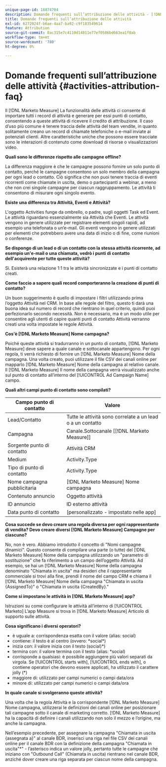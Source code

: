```yaml
---
unique-page-id: 18874704
description: Domande frequenti sull’attribuzione delle attività - [!DNL Marketo Measure] - Documentazione del prodotto
title: Domande frequenti sull’attribuzione delle attività
exl-id: 6272024f-b6ae-4aa7-ba92-c9f183549614
feature: Attribution
source-git-commit: 8ac315e7c4110d14811e77ef0586bd663ea1f8ab
workflow-type: tm+mt
source-wordcount: '780'
ht-degree: 0%

---
```


# Domande frequenti sull’attribuzione delle attività {#activities-attribution-faq}

Il [!DNL Marketo Measure] La funzionalità delle attività ci consente di importare tutti i record di attività e generare per essi punti di contatto, consentendo a queste attività di ricevere il credito di attribuzione. Il caso d’uso più comune è tenere traccia delle attività del team vendite, in quanto solitamente creano un record di chiamate telefoniche o e-mail inviate ai potenziali clienti. Altre caratteristiche uniche che possono essere tracciate sono le interazioni di contenuto come download di risorse o visualizzazioni video.

**Quali sono le differenze rispetto alle campagne offline?**

La differenza maggiore è che le campagne possono fornire un solo punto di contatto, perché le campagne consentono un solo membro della campagna per ogni lead o contatto. Ciò significa che non puoi tenere traccia di eventi ricorrenti come chiamate in uscita, demo o partecipanti a webinar, a meno che non crei singole campagne per ciascun raggruppamento. Le attività ti consentono di misurare ogni singolo evento.

**Esiste una differenza tra Attività, Eventi e Attività?**

L&#39;oggetto Activities funge da ombrello, o padre, sugli oggetti Task ed Event. Le attività riguardano essenzialmente sia Attività che Eventi. Le attività vengono in genere utilizzate per registrare elementi singoli rapidi, ad esempio una telefonata o un’e-mail. Gli eventi vengono in genere utilizzati per elementi che potrebbero avere una data di inizio o di fine, come riunioni o conferenze.

**Se dispongo di un lead o di un contatto con la stessa attività ricorrente, ad esempio un&#39;e-mail o una chiamata, vedrò i punti di contatto dell&#39;acquirente per tutte queste attività?**

Sì. Esisterà una relazione 1:1 tra le attività sincronizzate e i punti di contatto creati.

**Come faccio a sapere quali record comporteranno la creazione di punti di contatto?**

Un buon suggerimento è quello di impostare i filtri utilizzando prima l’oggetto Attività nel CRM. In base alle regole del filtro, questo ti darà una buona idea sul numero di record che rientrano in quel criterio, quindi puoi perfezionarlo secondo necessità. Non è necessario, ma è un modo utile per consentire agli utenti di capire quanti punti di contatto Attività verranno creati una volta impostate le regole Attività.

**Cos&#39;è [!DNL Marketo Measure] Nome campagna?**

Poiché queste attività si tradurranno in un punto di contatto, [!DNL Marketo Measure] deve sapere a quale canale e sottocanale appartengono. Per ogni regola, ti verrà richiesto di fornire un [!DNL Marketo Measure] Nome della campagna. Una volta creato, puoi utilizzare il file CSV dei canali online per mapparlo [!DNL Marketo Measure] Nome della campagna al relativo canale. Il [!DNL Marketo Measure] Il nome della campagna verrà visualizzato anche sul punto di contatto all’interno del [!UICONTROL Ad Campaign Name] campo.

**Quali altri campi punto di contatto sono compilati?**

| **Campo punto di contatto** | **Valore** |
|---|---|
| Lead/Contatto | Tutte le attività sono correlate a un lead o a un contatto |
| Campagna | Canale.Sottocanale [[!DNL Marketo Measure]] |
| Sorgente punto di contatto | Attività CRM |
| Medium | Activity.Type |
| Tipo di punto di contatto | Activity.Type |
| Nome campagna pubblicitaria | [!DNL Marketo Measure] Nome campagna |
| Contenuto annuncio | Oggetto attività |
| ID annuncio | ID esterno attività |
| Data punto di contatto | [personalizzato - impostato nelle app] |

**Cosa succede se devo creare una regola diversa per ogni rappresentante di vendita? Devo creare diversi [!DNL Marketo Measure] Campagne per ciascuno?**

No, non è vero. Abbiamo introdotto il concetto di &quot;Nomi campagne dinamici&quot;. Questo consente di compilare una parte (o tutte) del [!DNL Marketo Measure] Nome della campagna utilizzando un &quot;parametro di sostituzione&quot; che fa riferimento a un campo dell’oggetto Attività. Ad esempio, se hai un [!DNL Marketo Measure] Nome della campagna denominato &quot;Chiamata in uscita&quot; ma desideri che il rappresentante commerciale si trovi alla fine, prendi il nome del campo CRM e chiama il [!DNL Marketo Measure] Nome della campagna &quot;Chiamata in uscita {AssignedTo}&quot; o &quot;Chiamata in uscita {CreatedBy}.&quot;

**Come si impostano le attività in [!DNL Marketo Measure] app?**

Istruzioni su come configurare le attività all’interno di [!UICONTROL Marketo] L’app Measure si trova in [!DNL Marketo Measure] Articolo di supporto sulle attività.

**Cosa significano i diversi operatori?**

* è uguale a: corrispondenza esatta con il valore (alias: social)
* contiene: il testo è al centro (ovvero: &#42;social&#42;)
* inizia con: il valore inizia con il testo (social)&#42;)
* termina con: il valore termina con il testo (alias: &#42;social)
* corrisponde a qualsiasi: è possibile aggiungere più valori separati da virgola. Se [!UICONTROL starts with], [!UICONTROL ends with], o contiene operatori che devono essere applicati, ha utilizzato il carattere jolly (&#42;)
* maggiore di: utilizzato per campi numerici o campi data/ora
* minore di: utilizzato per campi numerici o campi data/ora

**In quale canale si svolgeranno queste attività?**

Una volta che la regola Attività e la corrispondente [!DNL Marketo Measure] Nome campagna, utilizzerai le definizioni dei canali online per posizionare tali campagne sotto il canale di marketing corretto. [!DNL Marketo Measure] ha la capacità di definire i canali utilizzando non solo il mezzo e l’origine, ma anche la campagna.

Nell’esempio precedente, per assegnare la campagna &quot;Chiamata in uscita {assegnata a}&quot; al canale BDR, inserisci una riga nel file CSV dei canali online per il canale BDR con la definizione della campagna &quot;Chiamata in uscita&quot;&#42;&quot; - l’asterisco indica un valore jolly, pertanto tutte le campagne che iniziano con &quot;Outbound Call&quot; (Chiamata in uscita) rientrano nel canale BDR, anziché dover creare una riga separata per ciascun nome della campagna.
